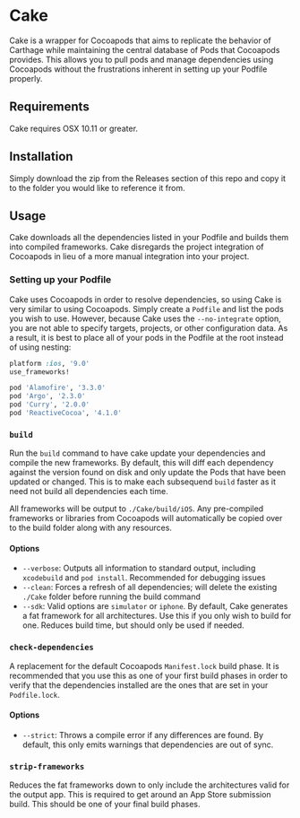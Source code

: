 # Cake

Cake is a wrapper for Cocoapods that aims to replicate the behavior of Carthage while maintaining the central
database of Pods that Cocoapods provides. This allows you to pull pods and manage dependencies using Cocoapods without
the frustrations inherent in setting up your Podfile properly.

## Requirements

Cake requires OSX 10.11 or greater. 

## Installation

Simply download the zip from the Releases section of this repo and copy it to the folder you would like to reference it from. 

## Usage

Cake downloads all the dependencies listed in your Podfile and builds them into compiled frameworks. Cake disregards the
project integration of Cocoapods in lieu of a more manual integration into your project.

### Setting up your Podfile

Cake uses Cocoapods in order to resolve dependencies, so using Cake is very similar to using Cocoapods. Simply create a `Podfile` and 
list the pods you wish to use. However, because Cake uses the `--no-integrate` option, you are not able to specify targets, projects, 
or other configuration data. As a result, it is best to place all of your pods in the Podfile at the root instead of using nesting:

```ruby
platform :ios, '9.0'
use_frameworks!

pod 'Alamofire', '3.3.0'
pod 'Argo', '2.3.0'
pod 'Curry', '2.0.0'
pod 'ReactiveCocoa', '4.1.0'
```

### `build`

Run the `build` command to have cake update your dependencies and compile the new frameworks. By default, this will diff each dependency
against the version found on disk and only update the Pods that have been updated or changed. This is to make each subsequend `build` 
faster as it need not build all dependencies each time.

All frameworks will be output to `./Cake/build/iOS`. Any pre-compiled frameworks or libraries from Cocoapods 
will automatically be copied over to the build folder along with any resources.

#### Options

* `--verbose`: Outputs all information to standard output, including `xcodebuild` and `pod install`. Recommended for debugging issues
* `--clean`: Forces a refresh of all dependencies; will delete the existing `./Cake` folder before running the build command
* `--sdk`: Valid options are `simulator` or `iphone`. By default, Cake generates a fat framework for all architectures. Use this if you only wish to build for one. Reduces build time, but should only be used if needed.

### `check-dependencies`

A replacement for the default Cocoapods `Manifest.lock` build phase. It is recommended that you use this as one of your first build phases
in order to verify that the dependencies installed are the ones that are set in your `Podfile.lock`.

#### Options

* `--strict`: Throws a compile error if any differences are found. By default, this only emits warnings that dependencies are out of sync.

### `strip-frameworks`

Reduces the fat frameworks down to only include the architectures valid for the output app. This is required to get around an App Store
submission build. This should be one of your final build phases.

